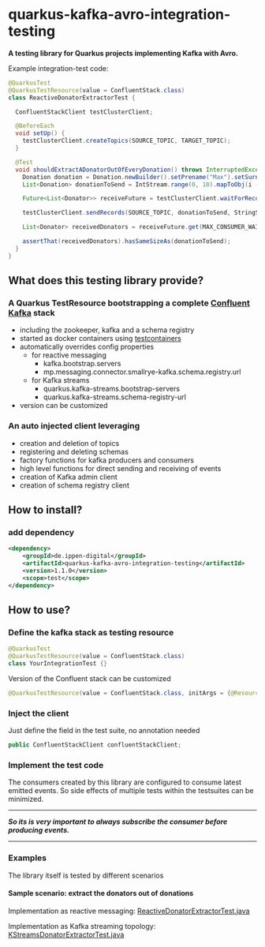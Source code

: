 # quarkus-kafka-avro-integration-testing

**A testing library for Quarkus projects implementing Kafka with Avro.**

Example integration-test code:

```java
@QuarkusTest
@QuarkusTestResource(value = ConfluentStack.class)
class ReactiveDonatorExtractorTest {

  ConfluentStackClient testClusterClient;

  @BeforeEach
  void setUp() {
    testClusterClient.createTopics(SOURCE_TOPIC, TARGET_TOPIC);
  }

  @Test
  void shouldExtractADonatorOutOfEveryDonation() throws InterruptedException, ExecutionException, TimeoutException {
    Donation donation = Donation.newBuilder().setPrename("Max").setSurname("Mustermann").build();
    List<Donation> donationToSend = IntStream.range(0, 10).mapToObj(i -> donation).collect(Collectors.toList());

    Future<List<Donator>> receiveFuture = testClusterClient.waitForRecords(TARGET_TOPIC, "testConsumerGroup", donationToSend.size(), StringDeserializer.class);

    testClusterClient.sendRecords(SOURCE_TOPIC, donationToSend, StringSerializer.class, (index, event) -> String.valueOf(index));

    List<Donator> receivedDonators = receiveFuture.get(MAX_CONSUMER_WAIT_TIME, TimeUnit.MILLISECONDS);

    assertThat(receivedDonators).hasSameSizeAs(donationToSend);
  }
}
```

## What does this testing library provide?

### A Quarkus TestResource bootstrapping a complete [Confluent Kafka](https://www.confluent.io/) stack

* including the zookeeper, kafka and a schema registry
* started as docker containers using [testcontainers](https://www.testcontainers.org/)
* automatically overrides config properties
  * for reactive messaging
    * kafka.bootstrap.servers
    * mp.messaging.connector.smallrye-kafka.schema.registry.url
  * for Kafka streams
    * quarkus.kafka-streams.bootstrap-servers
    * quarkus.kafka-streams.schema-registry-url
* version can be customized

### An auto injected client leveraging

* creation and deletion of topics
* registering and deleting schemas
* factory functions for kafka producers and consumers
* high level functions for direct sending and receiving of events
* creation of Kafka admin client
* creation of schema registry client

## How to install?

### add dependency

```xml
<dependency>
    <groupId>de.ippen-digital</groupId>
    <artifactId>quarkus-kafka-avro-integration-testing</artifactId>
    <version>1.1.0</version>
    <scope>test</scope>
</dependency>
```

## How to use?

### Define the kafka stack as testing resource

```java
@QuarkusTest
@QuarkusTestResource(value = ConfluentStack.class)
class YourIntegrationTest {}
```

Version of the Confluent stack can be customized

```java
@QuarkusTestResource(value = ConfluentStack.class, initArgs = {@ResourceArg(name = ConfluentStack.CONFLUENT_VERSION_ARG, value = "5.3.1")})
```

### Inject the client

Just define the field in the test suite, no annotation needed

```java
public ConfluentStackClient confluentStackClient;
```

### Implement the test code

The consumers created by this library are configured to consume latest emitted events. So side effects of multiple tests within the testsuites can be minimized.

***
***So its is very important to always subscribe the consumer before producing events.***
***

### Examples

The library itself is tested by different scenarios

#### Sample scenario: extract the donators out of donations

Implementation as reactive
messaging: [ReactiveDonatorExtractorTest.java](src/test/java/de/id/quarkus/kafka/testing/reactivemessaging/ReactiveDonatorExtractorTest.java)

Implementation as Kafka streaming
topology: [KStreamsDonatorExtractorTest.java](src/test/java/de/id/quarkus/kafka/testing/kafkastreams/KStreamsDonatorExtractorTest.java)